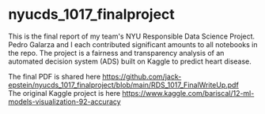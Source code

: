 # nyucds_1017_finalproject

This is the final report of my team's NYU Responsible Data Science Project. Pedro Galarza and I each contributed significant amounts to all notebooks in the repo. The project is a fairness and transparency analysis of an automated decision system (ADS) built on Kaggle to predict heart disease. 

The final PDF is shared here https://github.com/jack-epstein/nyucds_1017_finalproject/blob/main/RDS_1017_FinalWriteUp.pdf <br>
The original Kaggle project is here https://www.kaggle.com/bariscal/12-ml-models-visualization-92-accuracy
